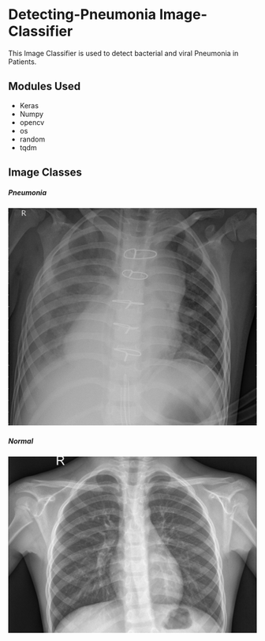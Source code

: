 # Detecting-Pneumonia Image-Classifier
This Image Classifier is used to detect bacterial and viral Pneumonia in Patients.

## Modules Used
- Keras
- Numpy
- opencv
- os
- random
- tqdm

## Image Classes

##### Pneumonia
![picture](Pneumonia.jpg)

##### Normal
![picture](Normal.jpg)


